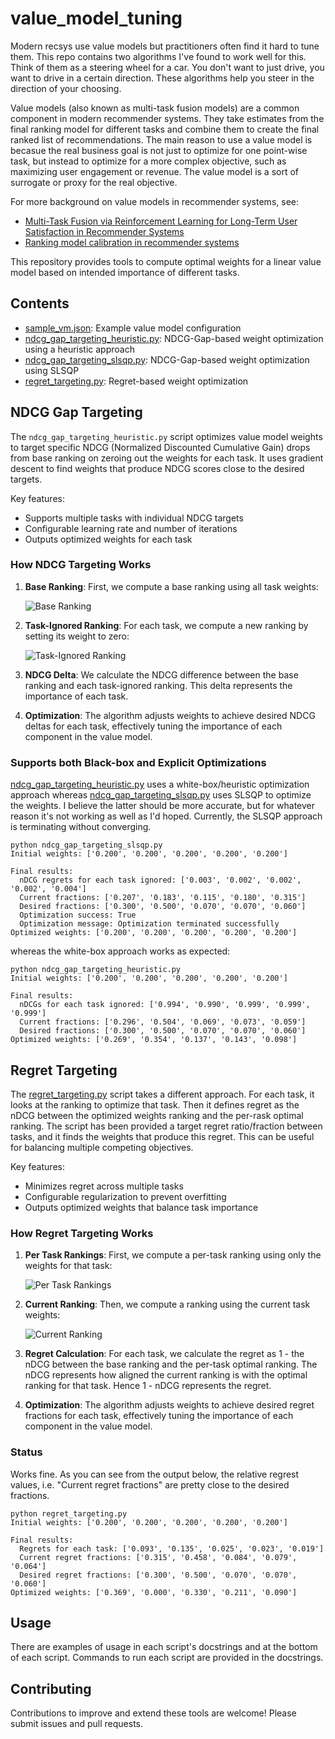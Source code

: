 # value_model_tuning

Modern recsys use value models but practitioners often find it hard to tune them. This repo contains two algorithms I've found to work well for this. Think of them as a steering wheel for a car. You don't want to just drive, you want to drive in a certain direction. These algorithms help you steer in the direction of your choosing.

Value models (also known as multi-task fusion models) are a common component in modern recommender systems. They take estimates from the final ranking model for different tasks and combine them to create the final ranked list of recommendations. The main reason to use a value model is becasue the real business goal is not just to optimize for one point-wise task, but instead to optimize for a more complex objective, such as maximizing user engagement or revenue. The value model is a sort of surrogate or proxy for the real objective.

For more background on value models in recommender systems, see:

- [Multi-Task Fusion via Reinforcement Learning for Long-Term User Satisfaction in Recommender Systems](https://arxiv.org/abs/2208.04560)
- [Ranking model calibration in recommender systems](https://recsysml.substack.com/p/ranking-model-calibration-in-recommender)

This repository provides tools to compute optimal weights for a linear value model based on intended importance of different tasks.

## Contents

- [sample_vm.json](./src/sample_vm.json): Example value model configuration
- [ndcg_gap_targeting_heuristic.py](./src/ndcg_gap_targeting_heuristic.py): NDCG-Gap-based weight optimization using a heuristic approach
- [ndcg_gap_targeting_slsqp.py](./src/ndcg_gap_targeting_slsqp.py): NDCG-Gap-based weight optimization using SLSQP
- [regret_targeting.py](./src/regret_targeting.py): Regret-based weight optimization

## NDCG Gap Targeting

The `ndcg_gap_targeting_heuristic.py` script optimizes value model weights to target specific NDCG (Normalized Discounted Cumulative Gain) drops from base ranking on zeroing out the weights for each task. It uses gradient descent to find weights that produce NDCG scores close to the desired targets.

Key features:

- Supports multiple tasks with individual NDCG targets
- Configurable learning rate and number of iterations
- Outputs optimized weights for each task

### How NDCG Targeting Works

1. **Base Ranking**: First, we compute a base ranking using all task weights:

   ![Base Ranking](images/Weighted_sum_ranked_list.png)

2. **Task-Ignored Ranking**: For each task, we compute a new ranking by setting its weight to zero:

   ![Task-Ignored Ranking](images/Task_ignored_ranked_list.png)

3. **NDCG Delta**: We calculate the NDCG difference between the base ranking and each task-ignored ranking. This delta represents the importance of each task.

4. **Optimization**: The algorithm adjusts weights to achieve desired NDCG deltas for each task, effectively tuning the importance of each component in the value model.

### Supports both Black-box and Explicit Optimizations

[ndcg_gap_targeting_heuristic.py](./src/ndcg_gap_targeting_heuristic.py) uses a white-box/heuristic optimization approach whereas [ndcg_gap_targeting_slsqp.py](./src/ndcg_gap_targeting_slsqp.py) uses SLSQP to optimize the weights. I believe the latter should be more accurate, but for whatever reason it's not working as well as I'd hoped. Currently, the SLSQP approach is terminating without converging.

```text
python ndcg_gap_targeting_slsqp.py
Initial weights: ['0.200', '0.200', '0.200', '0.200', '0.200']

Final results:
  nDCG regrets for each task ignored: ['0.003', '0.002', '0.002', '0.002', '0.004']
  Current fractions: ['0.207', '0.183', '0.115', '0.180', '0.315']
  Desired fractions: ['0.300', '0.500', '0.070', '0.070', '0.060']
  Optimization success: True
  Optimization message: Optimization terminated successfully
Optimized weights: ['0.200', '0.200', '0.200', '0.200', '0.200']
```

whereas the white-box approach works as expected:

```text
python ndcg_gap_targeting_heuristic.py
Initial weights: ['0.200', '0.200', '0.200', '0.200', '0.200']

Final results:
  nDCGs for each task ignored: ['0.994', '0.990', '0.999', '0.999', '0.999']
  Current fractions: ['0.296', '0.504', '0.069', '0.073', '0.059']
  Desired fractions: ['0.300', '0.500', '0.070', '0.070', '0.060']
Optimized weights: ['0.269', '0.354', '0.137', '0.143', '0.098']
```

## Regret Targeting

The [regret_targeting.py](./src/regret_targeting.py) script takes a different approach. For each task, it looks at the ranking to optimize that task. Then it defines regret as the nDCG between the optimized weights ranking and the per-rask optimal ranking. The script has been provided a target regret ratio/fraction between tasks, and it finds the weights that produce this regret. This can be useful for balancing multiple competing objectives.

Key features:

- Minimizes regret across multiple tasks
- Configurable regularization to prevent overfitting
- Outputs optimized weights that balance task importance

### How Regret Targeting Works

1. **Per Task Rankings**: First, we compute a per-task ranking using only the weights for that task:

   ![Per Task Rankings](images/per_task_ranked_lists.png)

2. **Current Ranking**: Then, we compute a ranking using the current task weights:

   ![Current Ranking](images/Weighted_sum_ranked_list.png)

3. **Regret Calculation**: For each task, we calculate the regret as 1 - the nDCG between the base ranking and the per-task optimal ranking. The nDCG represents how aligned the current ranking is with the optimal ranking for that task. Hence 1 - nDCG represents the regret.

4. **Optimization**: The algorithm adjusts weights to achieve desired regret fractions for each task, effectively tuning the importance of each component in the value model.

### Status

Works fine. As you can see from the output below, the relative regrest values, i.e. "Current regret fractions" are pretty close to the desired fractions.

```text
python regret_targeting.py
Initial weights: ['0.200', '0.200', '0.200', '0.200', '0.200']

Final results:
  Regrets for each task: ['0.093', '0.135', '0.025', '0.023', '0.019']
  Current regret fractions: ['0.315', '0.458', '0.084', '0.079', '0.064']
  Desired regret fractions: ['0.300', '0.500', '0.070', '0.070', '0.060']
Optimized weights: ['0.369', '0.000', '0.330', '0.211', '0.090']
```

## Usage

There are examples of usage in each script's docstrings and at the bottom of each script. Commands to run each script are provided in the docstrings.

## Contributing

Contributions to improve and extend these tools are welcome! Please submit issues and pull requests.
